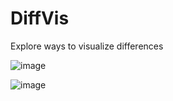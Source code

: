 # DiffVis
Explore ways to visualize differences

![image](https://user-images.githubusercontent.com/289957/222544629-32d773b0-c234-4f47-8d96-48f80edea7e5.png)

![image](https://user-images.githubusercontent.com/289957/222544783-bfa3366d-5e37-4768-94e2-4fb0ac734dbb.png)
